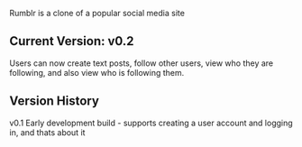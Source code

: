 Rumblr is a clone of a popular social media site

Current Version: v0.2
---------------------------------
Users can now create text posts, follow other users, view who they are following, 
and also view who is following them.  


Version History
---------------------------------
v0.1
Early development build - supports creating a user account and logging in, and thats about it
